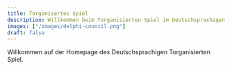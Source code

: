```yaml
---
title: Torganisertes Spiel
description: Willkommen beim Torganisierten Spiel im Deutschsprachigen Raum
images: ["/images/delphi-council.png"]
draft: false
---
```


Willkommen auf der Homepage des Deutschsprachigen Torganisierten Spiel.
